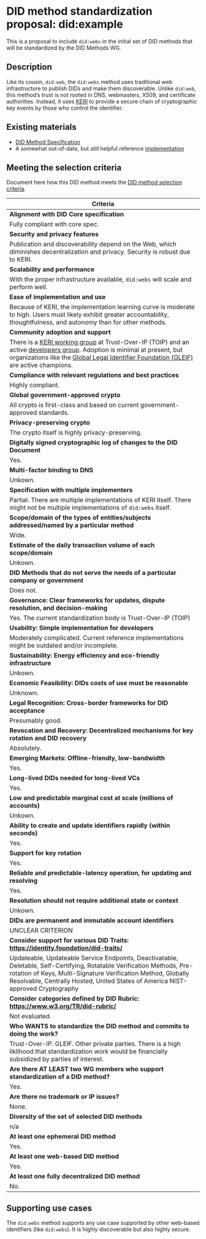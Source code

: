 # DID method standardization proposal: did:example

This is a proposal to include `did:webs` in the initial set of DID methods that will be standardized by the DID Methods WG.

## Description

 Like its cousin, `did:web`, the `did:webs` method uses traditional web infrastructure to publish DIDs and make them discoverable. Unlike `did:web`, this method’s trust is not rooted in DNS, webmasters, X509, and certificate authorities. Instead, it uses [KERI](https://trustoverip.github.io/tswg-keri-specification/) to provide a secure chain of cryptographic key events by those who control the identifier.

## Existing materials

* [DID Method Specification](https://trustoverip.github.io/tswg-did-method-webs-specification/)
* A somewhat out-of-date, but still helpful reference [implementation](https://github.com/hyperledger-labs/did-webs-resolver)

## Meeting the selection criteria

Document here how this DID method meets the [DID method selection criteria](../selection-criteria/).

| **Criteria** |
| -------- |
| **Alignment with DID Core specification** |
| Fully compliant with core spec. |
| **Security and privacy features** |
| Publication and discoverability depend on the Web, which diminishes decentralization and privacy. Security is robust due to KERI. |
| **Scalability and performance** |
| With the proper infrastructure available, `did:webs` will scale and perform well. |
| **Ease of implementation and use** |
| Because of KERI, the implementation learning curve is moderate to high. Users must likely exhibit greater accountability, thoughtfulness, and autonomy than for other methods.|
| **Community adoption and support** |
| There is a [KERI working group](https://www.trustoverip.org/our-work/working-groups/) at Trust-Over-IP (TOIP) and an active [developers group](https://github.com/WebOfTrust/keri). Adoption is minimal at present, but organizations like the [Global Legal Identifier Foundation (GLEIF)](https://www.gleif.org/en) are active champions.|
| **Compliance with relevant regulations and best practices** |
| Highly compliant. |
| **Global government-approved crypto** |
| All crypto is first-class and based on current government-approved standards. |
| **Privacy-preserving crypto** |
| The crypto itself is highly privacy-preserving. |
| **Digitally signed cryptographic log of changes to the DID Document** |
| Yes. |
| **Multi-factor binding to DNS** |
| Unkown. |
| **Specification with multiple implementers** |
| Partial. There are multiple implementations of KERI itself. There might not be multiple implementations of `did:webs` itself. |
| **Scope/domain of the types of entities/subjects addressed/named by a particular method** |
| Wide. |
| **Estimate of the daily transaction volume of each scope/domain** |
| Unkown. |
| **DID Methods that do not serve the needs of a particular company or government** |
| Does not. |
| **Governance: Clear frameworks for updates, dispute resolution, and decision-making** |
| Yes. The current standardization body is Trust-Over-IP (TOIP) |
| **Usability: Simple implementation for developers** |
| Moderately complicated. Current reference implementations might be outdated and/or incomplete. |
| **Sustainability: Energy efficiency and eco-friendly infrastructure** |
| Unkown. |
| **Economic Feasibility: DIDs costs of use must be reasonable** |
| Unknown. |
| **Legal Recognition: Cross-border frameworks for DID acceptance** |
| Presumably good. |
| **Revocation and Recovery: Decentralized mechanisms for key rotation and DID recovery** |
| Absolutely. |
| **Emerging Markets: Offline-friendly, low-bandwidth** |
| Yes. |
| **Long-lived DIDs needed for long-lived VCs** |
| Yes. |
| **Low and predictable marginal cost at scale (millions of accounts)** |
| Unkown. |
| **Ability to create and update identifiers rapidly (within seconds)** |
| Yes. |
| **Support for key rotation** |
| Yes. |
| **Reliable and predictable-latency operation, for updating and resolving** |
| Yes. |
| **Resolution should not require additional state or context** |
| Unkown. |
| **DIDs are permanent and immutable account identifiers** |
| UNCLEAR CRITERION |
| **Consider support for various DID Traits: https://identity.foundation/did-traits/** |
| Updateable, Updateable Service Endpoints, Deactivatable, Deletable, Self-Certifying, Rotatable Verification Methods, Pre-rotation of Keys, Multi-Signature Verification Method, Globally Resolvable, Centrally Hosted, United States of America NIST-approved Cryptography |
| **Consider categories defined by DID Rubric: https://www.w3.org/TR/did-rubric/** |
| Not evaluated. |
| **Who WANTS to standardize the DID method and commits to doing the work?** |
| Trust-Over-IP. GLEIF. Other private parties. There is a high liklihood that standardization work would be financially subsidized by parties of interest.|
| **Are there AT LEAST two WG members who support standardization of a DID method?** |
| Yes. |
| **Are there no trademark or IP issues?** |
| None. |
| **Diversity of the set of selected DID methods** |
| n/a |
| **At least one ephemeral DID method** |
| Yes. |
| **At least one web-based DID method** |
| Yes. |
| **At least one fully decentralized DID method** |
| No. |

## Supporting use cases

The `did:webs` method supports any use case supported by other web-based identifiers (like `did:webs`). It is highly discoverable but also highly secure.
